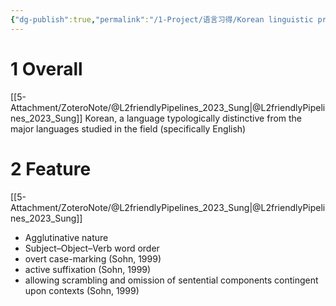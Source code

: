 ```yaml
---
{"dg-publish":true,"permalink":"/1-Project/语言习得/Korean linguistic properties/"}
---
```


# 1 Overall
[[5-Attachment/ZoteroNote/@L2friendlyPipelines_2023_Sung\|@L2friendlyPipelines_2023_Sung]]
Korean, a language typologically distinctive from
the major languages studied in the field (specifically English)
# 2 Feature
[[5-Attachment/ZoteroNote/@L2friendlyPipelines_2023_Sung\|@L2friendlyPipelines_2023_Sung]]
- Agglutinative nature
- Subject–Object–Verb word order
- overt case-marking (Sohn, 1999)
- active suffixation (Sohn, 1999)
- allowing scrambling and omission of sentential components contingent upon contexts (Sohn, 1999)
